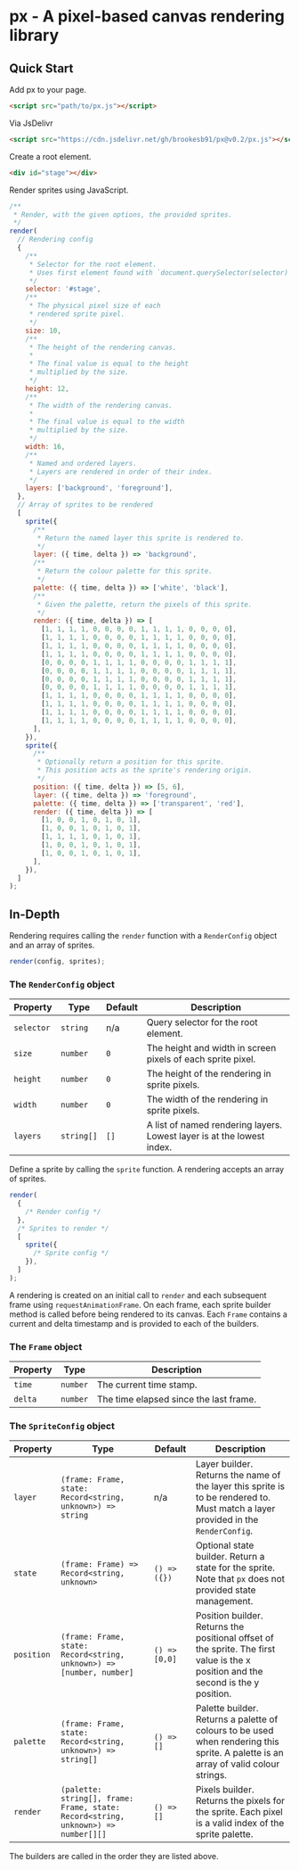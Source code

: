 # px - A pixel-based canvas rendering library

## Quick Start

Add px to your page.

```html
<script src="path/to/px.js"></script>
```

Via JsDelivr

```html
<script src="https://cdn.jsdelivr.net/gh/brookesb91/px@v0.2/px.js"></script>
```

Create a root element.

```html
<div id="stage"></div>
```

Render sprites using JavaScript.

```js
/**
 * Render, with the given options, the provided sprites.
 */
render(
  // Rendering config
  {
    /**
     * Selector for the root element.
     * Uses first element found with `document.querySelector(selector)`.
     */
    selector: '#stage',
    /**
     * The physical pixel size of each
     * rendered sprite pixel.
     */
    size: 10,
    /**
     * The height of the rendering canvas.
     *
     * The final value is equal to the height
     * multiplied by the size.
     */
    height: 12,
    /**
     * The width of the rendering canvas.
     *
     * The final value is equal to the width
     * multiplied by the size.
     */
    width: 16,
    /**
     * Named and ordered layers.
     * Layers are rendered in order of their index.
     */
    layers: ['background', 'foreground'],
  },
  // Array of sprites to be rendered
  [
    sprite({
      /**
       * Return the named layer this sprite is rendered to.
       */
      layer: ({ time, delta }) => 'background',
      /**
       * Return the colour palette for this sprite.
       */
      palette: ({ time, delta }) => ['white', 'black'],
      /**
       * Given the palette, return the pixels of this sprite.
       */
      render: ({ time, delta }) => [
        [1, 1, 1, 1, 0, 0, 0, 0, 1, 1, 1, 1, 0, 0, 0, 0],
        [1, 1, 1, 1, 0, 0, 0, 0, 1, 1, 1, 1, 0, 0, 0, 0],
        [1, 1, 1, 1, 0, 0, 0, 0, 1, 1, 1, 1, 0, 0, 0, 0],
        [1, 1, 1, 1, 0, 0, 0, 0, 1, 1, 1, 1, 0, 0, 0, 0],
        [0, 0, 0, 0, 1, 1, 1, 1, 0, 0, 0, 0, 1, 1, 1, 1],
        [0, 0, 0, 0, 1, 1, 1, 1, 0, 0, 0, 0, 1, 1, 1, 1],
        [0, 0, 0, 0, 1, 1, 1, 1, 0, 0, 0, 0, 1, 1, 1, 1],
        [0, 0, 0, 0, 1, 1, 1, 1, 0, 0, 0, 0, 1, 1, 1, 1],
        [1, 1, 1, 1, 0, 0, 0, 0, 1, 1, 1, 1, 0, 0, 0, 0],
        [1, 1, 1, 1, 0, 0, 0, 0, 1, 1, 1, 1, 0, 0, 0, 0],
        [1, 1, 1, 1, 0, 0, 0, 0, 1, 1, 1, 1, 0, 0, 0, 0],
        [1, 1, 1, 1, 0, 0, 0, 0, 1, 1, 1, 1, 0, 0, 0, 0],
      ],
    }),
    sprite({
      /**
       * Optionally return a position for this sprite.
       * This position acts as the sprite's rendering origin.
       */
      position: ({ time, delta }) => [5, 6],
      layer: ({ time, delta }) => 'foreground',
      palette: ({ time, delta }) => ['transparent', 'red'],
      render: ({ time, delta }) => [
        [1, 0, 0, 1, 0, 1, 0, 1],
        [1, 0, 0, 1, 0, 1, 0, 1],
        [1, 1, 1, 1, 0, 1, 0, 1],
        [1, 0, 0, 1, 0, 1, 0, 1],
        [1, 0, 0, 1, 0, 1, 0, 1],
      ],
    }),
  ]
);
```

## In-Depth

Rendering requires calling the `render` function with a `RenderConfig` object and an array of sprites.

```js
render(config, sprites);
```

### The `RenderConfig` object

| Property   | Type       | Default | Description                                                            |
| ---------- | ---------- | ------- | ---------------------------------------------------------------------- |
| `selector` | `string`   | n/a     | Query selector for the root element.                                   |
| `size`     | `number`   | `0`     | The height and width in screen pixels of each sprite pixel.            |
| `height`   | `number`   | `0`     | The height of the rendering in sprite pixels.                          |
| `width`    | `number`   | `0`     | The width of the rendering in sprite pixels.                           |
| `layers`   | `string[]` | `[]`    | A list of named rendering layers. Lowest layer is at the lowest index. |

Define a sprite by calling the `sprite` function. A rendering accepts an array of sprites.

```js
render(
  {
    /* Render config */
  },
  /* Sprites to render */
  [
    sprite({
      /* Sprite config */
    }),
  ]
);
```

A rendering is created on an initial call to `render` and each subsequent frame using `requestAnimationFrame`. On each frame, each sprite builder method is called before being rendered to its canvas. Each `Frame` contains a current and delta timestamp and is provided to each of the builders.

### The `Frame` object

| Property | Type     | Description                            |
| -------- | -------- | -------------------------------------- |
| `time`   | `number` | The current time stamp.                |
| `delta`  | `number` | The time elapsed since the last frame. |

### The `SpriteConfig` object

| Property   | Type                                                                              | Default       | Description                                                                                                                         |
| ---------- | --------------------------------------------------------------------------------- | ------------- | ----------------------------------------------------------------------------------------------------------------------------------- |
| `layer`    | `(frame: Frame, state: Record<string, unknown>) => string`                        | n/a           | Layer builder. Returns the name of the layer this sprite is to be rendered to. Must match a layer provided in the `RenderConfig`.   |
| `state`    | `(frame: Frame) => Record<string, unknown>`                                       | `() => ({})`  | Optional state builder. Return a state for the sprite. Note that `px` does not provided state management.                           |
| `position` | `(frame: Frame, state: Record<string, unknown>) => [number, number]`              | `() => [0,0]` | Position builder. Returns the positional offset of the sprite. The first value is the x position and the second is the y position.  |
| `palette`  | `(frame: Frame, state: Record<string, unknown>) => string[]`                      | `() => []`    | Palette builder. Returns a palette of colours to be used when rendering this sprite. A palette is an array of valid colour strings. |
| `render`   | `(palette: string[], frame: Frame, state: Record<string, unknown>) => number[][]` | `() => []`    | Pixels builder. Returns the pixels for the sprite. Each pixel is a valid index of the sprite palette.                               |

The builders are called in the order they are listed above.
